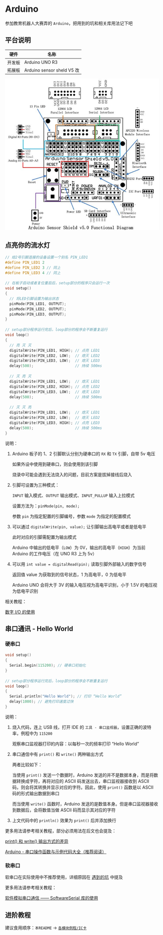 # Arduino

参加教育机器人大赛弄的 `Arduino`，把用到的坑和相关库用法记下吧

## 平台说明

硬件 | 名称
-----|-------
开发板 | Arduino UNO R3
拓展板 | Arduino sensor sheld V5 改

![拓展板功能图](./image/Arduino_Sensor_Shield_v5.0_Functional_Diagram.jpg)

## 点亮你的流水灯

```c
// 给2号引脚连接的设备设置一个别名 PIN_LED1
#define PIN_LED1 2
#define PIN_LED2 3 // 同上
#define PIN_LED3 4 // 同上

// 在板子启动或者复位重启后，setup部分的程序只会运行一次
void setup()
{
  // 将LED引脚设置为输出状态
  pinMode(PIN_LED1, OUTPUT);
  pinMode(PIN_LED2, OUTPUT);
  pinMode(PIN_LED3, OUTPUT);
}

// setup部分程序运行完后，loop部分的程序会不断重复运行
void loop()
{
  // 亮 灭 灭
  digitalWrite(PIN_LED1, HIGH); // 点亮 LED1
  digitalWrite(PIN_LED2, LOW);  // 熄灭 LED2
  digitalWrite(PIN_LED3, LOW);  // 熄灭 LED3
  delay(500);                   // 持续 500ms

  // 灭 亮 灭
  digitalWrite(PIN_LED1, LOW);  // 熄灭 LED1
  digitalWrite(PIN_LED2, HIGH); // 点亮 LED2
  digitalWrite(PIN_LED3, LOW);  // 熄灭 LED3
  delay(500);                   // 持续 500ms

  // 灭 灭 亮
  digitalWrite(PIN_LED1, LOW);  // 熄灭 LED1
  digitalWrite(PIN_LED2, LOW);  // 熄灭 LED2
  digitalWrite(PIN_LED3, HIGH); // 点亮 LED3
  delay(500);                   // 持续 500ms
}
```

说明：

1. Arduino 板子的 1、2 引脚默认分别为硬串口的 `RX` 和 `TX` 引脚，自带 5v 电压

   如果外设中使用到硬串口，则会使用到该引脚

   烧录中可能会遇到无法烧入的问题，目前方案是拔掉接线后烧入

2. 引脚可设置为三种模式：

   `INPUT` 输入模式、`OUTPUT` 输出模式、`INPUT_PULLUP` 输入上拉模式

   设置方法为：```pinMode(pin, mode);```

   参数 `pin` 为指定配置的引脚编号，参数 `mode` 为指定的配置模式

3. 可以通过 ```digitalWrite(pin, value);``` 让引脚输出高电平或者是低电平

   此时对应的引脚需配置为输出模式

   Arduino 中输出的低电平（`LOW`）为 0V，输出的高电平（`HIGH`）为当前 Arduino 的工作电压（在 UNO R3 上为 5v）

4. 可以用 ```int value = digitalRead(pin);``` 读取引脚外部输入的数字信号

   返回值 value 为获取到的信号状态，1 为高电平，0 为低电平

   Arduino UNO 会将大于 3V 的输入电压视为高电平识别，小于 1.5V 的电压视为低电平识别

相关教程：

[数字 I/O 的使用](https://www.arduino.cn/thread-74476-1-1.html)

## 串口通讯 - Hello World

### 硬串口

```c
void setup()
{
  Serial.begin(115200); // 硬串口初始化
}

// setup部分程序运行完后，loop部分的程序会不断重复运行
void loop()
{
  Serial.println("Hello World"); // 打印 “Hello World”
  delay(1000); // 避免打印速度过快
}
```

说明：

1. 烧入代码，连上 USB 线，打开 IDE 的 `工具 - 串口监视器`，设置正确的波特率，例程中为 `115200`

   观察串口监视器打印的内容：以每秒一次的频率打印 “Hello World”

2. 串口通信中有 `print()` 和 `write()` 两种输出方式

   两者比较如下：

   当使用 `print()` 发送一个数据时，Arduino 发送的并不是数据本身，而是将数据转换成字符，再将对应的 ASCII 码发送出去，串口监视器接收到 ASCII 码，则会将其转换并显示对应的字符。因此，使用 `print()` 函数是以 ASCII 码的形式输出数据到串口

   而当使用 `write()` 函数时，Arduino 发送的是数值本身。但是串口监视器接收到数据后，会将数值当做 ASCII 码而显示其对应的字符

3. 上文代码中的 `println()` 效果为 `print()` 后并添加换行

更多用法请参考相关教程，部分必须用法在后文也会提及：

[print() 和 write() 输出方式的差异](https://www.cnblogs.com/fqhy/p/7966169.html)

[Arduino - 串口操作函数与示例代码大全（推荐阅读）](https://blog.csdn.net/iracer/article/details/50334041)

### 软串口

软串口在实际使用中不推荐使用，详细原因在 [遇到的坑](./遇到的坑.md#3) 中提及

更多用法请参考相关教程：

[软件模拟串口通信 —— SoftwareSerial 库的使用](https://www.arduino.cn/thread-47262-1-1.html)

## 进阶教程

建议食用顺序：`本README` -> [`各模块例程/IC卡`](./各模块例程/IC卡/README.md)
